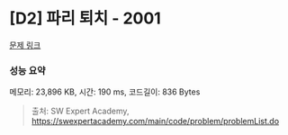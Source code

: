 # [D2] 파리 퇴치 - 2001 

[문제 링크](https://swexpertacademy.com/main/code/problem/problemDetail.do?contestProbId=AV5PzOCKAigDFAUq) 

### 성능 요약

메모리: 23,896 KB, 시간: 190 ms, 코드길이: 836 Bytes



> 출처: SW Expert Academy, https://swexpertacademy.com/main/code/problem/problemList.do